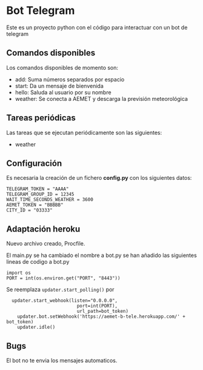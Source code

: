 # Bot Telegram

Este es un proyecto python con el código para interactuar con un bot de telegram

## Comandos disponibles

Los comandos disponibles de momento son:

- add: Suma números separados por espacio
- start: Da un mensaje de bienvenida
- hello: Saluda al usuario por su nombre
- weather: Se conecta a AEMET y descarga la previsión meteorológica

## Tareas periódicas

Las tareas que se ejecutan periódicamente son las siguientes:

- weather

## Configuración

Es necesaria la creación de un fichero **config.py** con los siguientes datos:

```
TELEGRAM_TOKEN = "AAAA"
TELEGRAM_GROUP_ID = 12345
WAIT_TIME_SECONDS_WEATHER = 3600
AEMET_TOKEN = "BBBBB"
CITY_ID = "03333"
```


## Adaptación heroku

Nuevo archivo creado, Procfile.

El main.py se ha cambiado el nombre a bot.py
se han añadido las siguientes lineas de codigo a bot.py

```
import os
PORT = int(os.environ.get("PORT", "8443"))
```
Se reemplaza ```updater.start_polling()``` por
```
  updater.start_webhook(listen="0.0.0.0",
                          port=int(PORT),
                          url_path=bot_token)
    updater.bot.setWebhook('https://aemet-b-tele.herokuapp.com/' + bot_token)
    updater.idle()
```
## Bugs

El bot no te envia los mensajes automaticos.



